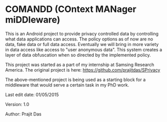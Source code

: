 # COMANDD (COntext MANager miDDleware)

This is an Android project to provide privacy controlled data by controlling what data applications can access. The policy options as of now are no data, fake data or full data access. Eventually we will bring in more variety in data access like access to "user anonymous data". This system creates a layer of data obfuscation when so directed by the implemented policy.

This project was started as a part of my internship at Samsing Research America. The original project is here: https://github.com/prajitdas/SPrivacy

The above-mentioned project is being used as a starting block for a middleware that would serve a certain task in my PhD work.

Last edit date: 01/05/2015

Version: 1.0

Author: Prajit Das

